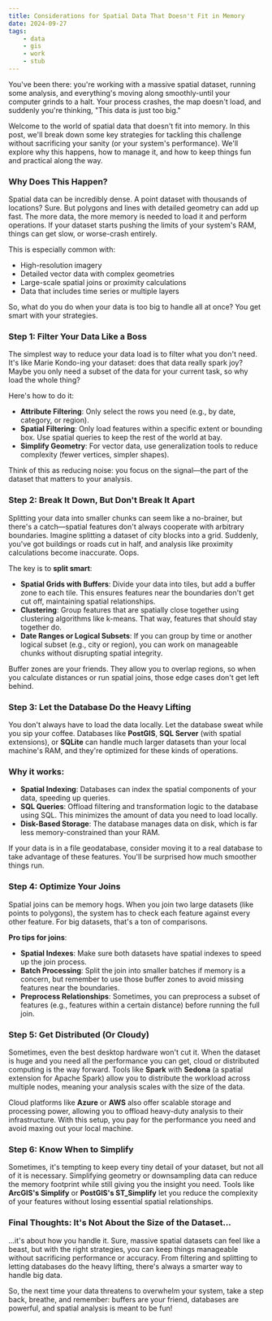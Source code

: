```yaml
---
title: Considerations for Spatial Data That Doesn't Fit in Memory
date: 2024-09-27
tags:
    - data
    - gis
    - work
    - stub
---
```



You've been there: you're working with a massive spatial dataset, running some analysis, and everything's moving along smoothly-until your computer grinds to a halt. Your process crashes, the map doesn't load, and suddenly you're thinking, "This data is just too big."

Welcome to the world of spatial data that doesn't fit into memory. In this post, we'll break down some key strategies for tackling this challenge without sacrificing your sanity (or your system's performance). We'll explore why this happens, how to manage it, and how to keep things fun and practical along the way.

### Why Does This Happen?

Spatial data can be incredibly dense. A point dataset with thousands of locations? Sure. But polygons and lines with detailed geometry can add up fast. The more data, the more memory is needed to load it and perform operations. If your dataset starts pushing the limits of your system's RAM, things can get slow, or worse-crash entirely.

This is especially common with:
- High-resolution imagery
- Detailed vector data with complex geometries
- Large-scale spatial joins or proximity calculations
- Data that includes time series or multiple layers

So, what do you do when your data is too big to handle all at once? You get smart with your strategies.

### **Step 1: Filter Your Data Like a Boss**

The simplest way to reduce your data load is to filter what you don't need. It's like Marie Kondo-ing your dataset: does that data really spark joy? Maybe you only need a subset of the data for your current task, so why load the whole thing?

Here's how to do it:

- **Attribute Filtering**: Only select the rows you need (e.g., by date, category, or region).
- **Spatial Filtering**: Only load features within a specific extent or bounding box. Use spatial queries to keep the rest of the world at bay.
- **Simplify Geometry**: For vector data, use generalization tools to reduce complexity (fewer vertices, simpler shapes).

Think of this as reducing noise: you focus on the signal—the part of the dataset that matters to your analysis.

### **Step 2: Break It Down, But Don't Break It Apart**

Splitting your data into smaller chunks can seem like a no-brainer, but there's a catch—spatial features don't always cooperate with arbitrary boundaries. Imagine splitting a dataset of city blocks into a grid. Suddenly, you've got buildings or roads cut in half, and analysis like proximity calculations become inaccurate. Oops.

The key is to **split smart**:
- **Spatial Grids with Buffers**: Divide your data into tiles, but add a buffer zone to each tile. This ensures features near the boundaries don't get cut off, maintaining spatial relationships.
- **Clustering**: Group features that are spatially close together using clustering algorithms like k-means. That way, features that should stay together do.
- **Date Ranges or Logical Subsets**: If you can group by time or another logical subset (e.g., city or region), you can work on manageable chunks without disrupting spatial integrity.

Buffer zones are your friends. They allow you to overlap regions, so when you calculate distances or run spatial joins, those edge cases don't get left behind.

### **Step 3: Let the Database Do the Heavy Lifting**

You don't always have to load the data locally. Let the database sweat while you sip your coffee. Databases like **PostGIS**, **SQL Server** (with spatial extensions), or **SQLite** can handle much larger datasets than your local machine's RAM, and they're optimized for these kinds of operations.

### Why it works:
- **Spatial Indexing**: Databases can index the spatial components of your data, speeding up queries.
- **SQL Queries**: Offload filtering and transformation logic to the database using SQL. This minimizes the amount of data you need to load locally.
- **Disk-Based Storage**: The database manages data on disk, which is far less memory-constrained than your RAM.

If your data is in a file geodatabase, consider moving it to a real database to take advantage of these features. You'll be surprised how much smoother things run.

### **Step 4: Optimize Your Joins**

Spatial joins can be memory hogs. When you join two large datasets (like points to polygons), the system has to check each feature against every other feature. For big datasets, that's a ton of comparisons.

**Pro tips for joins**:
- **Spatial Indexes**: Make sure both datasets have spatial indexes to speed up the join process.
- **Batch Processing**: Split the join into smaller batches if memory is a concern, but remember to use those buffer zones to avoid missing features near the boundaries.
- **Preprocess Relationships**: Sometimes, you can preprocess a subset of features (e.g., features within a certain distance) before running the full join.

### **Step 5: Get Distributed (Or Cloudy)**

Sometimes, even the best desktop hardware won't cut it. When the dataset is huge and you need all the performance you can get, cloud or distributed computing is the way forward. Tools like **Spark** with **Sedona** (a spatial extension for Apache Spark) allow you to distribute the workload across multiple nodes, meaning your analysis scales with the size of the data.

Cloud platforms like **Azure** or **AWS** also offer scalable storage and processing power, allowing you to offload heavy-duty analysis to their infrastructure. With this setup, you pay for the performance you need and avoid maxing out your local machine.

### **Step 6: Know When to Simplify**

Sometimes, it's tempting to keep every tiny detail of your dataset, but not all of it is necessary. Simplifying geometry or downsampling data can reduce the memory footprint while still giving you the insight you need. Tools like **ArcGIS's Simplify** or **PostGIS's ST_Simplify** let you reduce the complexity of your features without losing essential spatial relationships.

### Final Thoughts: It's Not About the Size of the Dataset...

…it's about how you handle it. Sure, massive spatial datasets can feel like a beast, but with the right strategies, you can keep things manageable without sacrificing performance or accuracy. From filtering and splitting to letting databases do the heavy lifting, there's always a smarter way to handle big data.

So, the next time your data threatens to overwhelm your system, take a step back, breathe, and remember: buffers are your friend, databases are powerful, and spatial analysis is meant to be fun!
